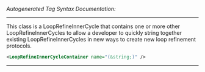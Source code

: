 _Autogenerated Tag Syntax Documentation:_

---
This class is a LoopRefineInnerCycle that contains one or more other LoopRefineInnerCycles to allow a developer to quickly string together existing LoopRefineInnerCycles in new ways to create new loop refinement protocols.

```xml
<LoopRefineInnerCycleContainer name="(&string;)" />
```



---
